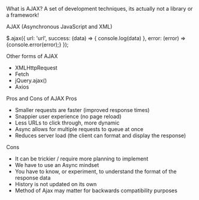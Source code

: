 What is AJAX?
A set of development techniques, its actually not a library or a framework!

AJAX (Asynchronous JavaScript and XML)

 $.ajax({
        url: 'url',
        success: (data) => {
            console.log(data)
        },
        error: (error) => {console.error(error);}
    });

Other forms of AJAX

- XMLHttpRequest
- Fetch
- jQuery.ajax()
- Axios


Pros and Cons of AJAX
Pros
- Smaller requests are faster (improved response times)
- Snappier user experience (no page reload)
- Less URLs to click through, more dynamic
- Async allows for multiple requests to queue at once
- Reduces server load (the client can format and display the response)

Cons
- It can be trickier / require more planning to implement
- We have to use an Async mindset
- You have to know, or experiment, to understand the format of the response data
- History is not updated on its own
- Method of Ajax may matter for backwards compatibility purposes

